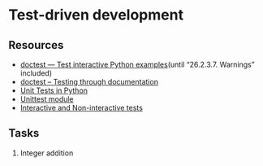 # Test-driven development

## Resources
* [doctest — Test interactive Python examples](https://docs.python.org/3.4/library/doctest.html)(until “26.2.3.7. Warnings” included)
* [doctest – Testing through documentation](https://pymotw.com/3/doctest/)
* [Unit Tests in Python](https://www.youtube.com/watch?v=1Lfv5tUGsn8)
* [Unittest module](https://www.youtube.com/watch?v=6tNS--WetLI)
* [Interactive and Non-interactive tests](https://mattermost.com/blog/testing-python-understanding-doctest-and-unittest/)

## Tasks
1. Integer addition